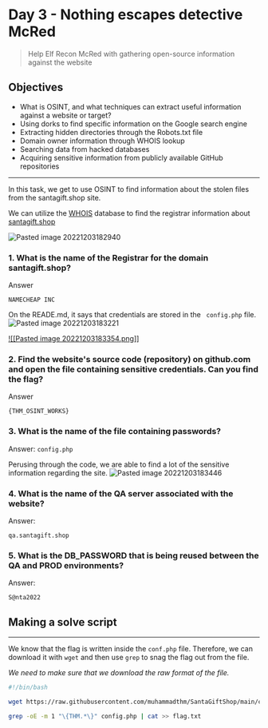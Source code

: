 # Day 3 - Nothing escapes detective McRed
> Help Elf Recon McRed with gathering open-source information against the website

## Objectives
-   What is OSINT, and what techniques can extract useful information against a website or target?
-   Using dorks to find specific information on the Google search engine
-   Extracting hidden directories through the Robots.txt file
-   Domain owner information through WHOIS lookup
-   Searching data from hacked databases
-   Acquiring sensitive information from publicly available GitHub repositories
---
In this task, we get to use OSINT to find information about the stolen files from the santagift.shop site.

We can utilize the [WHOIS](who.is) database to find the registrar information about [santagift.shop](santagift.shop)

![Pasted image 20221203182940](https://user-images.githubusercontent.com/65686765/205475651-a176ff62-a828-4ff1-889a-0e4ed61b680f.png)

### 1. What is the name of the Registrar for the domain santagift.shop?
Answer

```NAMECHEAP INC```

On the READE.md, it says that credentials are stored in the ```
config.php``` file.
![Pasted image 20221203183221](https://user-images.githubusercontent.com/65686765/205475690-cc93236a-e1a6-4b6e-a484-8f98266eddfc.png)

[![[Pasted image 20221203183354.png]]](<![Pasted image 20221203183354](https://user-images.githubusercontent.com/65686765/205475693-ee6040e6-2f87-49c8-9070-255cb1e32892.png)>)
### 2. Find the website's source code (repository) on github.com and open the file containing sensitive credentials. Can you find the flag? 
Answer

```{THM_OSINT_WORKS}```

### 3. What is the name of the file containing passwords?
Answer:
```config.php```


Perusing through the code, we are able to find a lot of the sensitive information regarding the site. 
![Pasted image 20221203183446](https://user-images.githubusercontent.com/65686765/205475729-64dc0c8a-1d52-4fc7-92b1-8137508124f1.png)

### 4. What is the name of the QA server associated with the website?
Answer:

```qa.santagift.shop```

### 5. What is the DB_PASSWORD that is being reused between the QA and PROD environments? 
Answer:

```S@nta2022```

## Making a solve script
---
We know that the flag is written inside the ```conf.php``` file. Therefore, we can download it with ```wget``` and then use ```grep``` to snag the flag out from the file.

*We need to make sure that we download the raw format of the file.*
```bash
#!/bin/bash

wget https://raw.githubusercontent.com/muhammadthm/SantaGiftShop/main/config.php

grep -oE -m 1 "\{THM.*\}" config.php | cat >> flag.txt
```